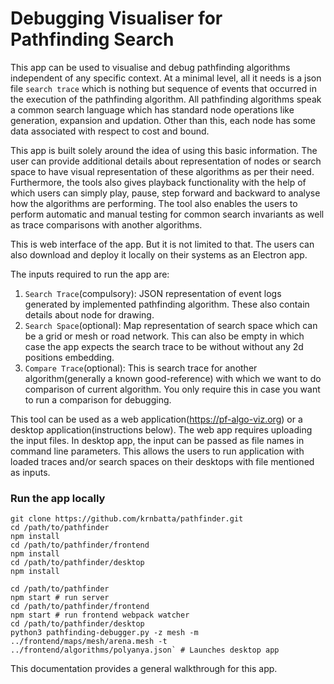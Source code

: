 # Debugging Visualiser for Pathfinding Search

This app can be used to visualise and debug pathfinding algorithms independent of any specific context. At a minimal level, all it needs is a json file `search trace` which is nothing but sequence of events that occurred in the execution of the pathfinding algorithm.
All pathfinding algorithms speak a common search language which has standard node operations like generation, expansion and updation. Other than this, each node has some data associated with respect to cost and bound.


This app is built solely around the idea of using this basic information. The user can provide additional details about representation of nodes or search space to have visual representation of these algorithms as per their need. Furthermore, the tools also gives playback functionality with the help of which users can simply play, pause, step forward and backward to analyse how the algorithms are performing.  The tool also enables the users to perform automatic and manual testing for common search invariants as well as trace comparisons with another algorithms.


This is web interface of the app. But it is not limited to that. The users can also download and deploy it locally on their systems as an Electron app.


The inputs required to run the app are:
1. `Search Trace`(compulsory): JSON representation of event logs generated by implemented pathfinding algorithm. These also contain details about node for drawing.
2. `Search Space`(optional): Map representation of search space which can be a grid or mesh or road network. This can also be empty in which case the app expects the search trace to be without without any 2d positions embedding.
3. `Compare Trace`(optional): This is search trace for another algorithm(generally a known good-reference) with which we want to do comparison of current algorithm. You only require this in case you want to run a comparison for debugging.


This tool can be used as a web application(https://pf-algo-viz.org) or a desktop application(instructions below).
The web app requires uploading the input files. In desktop app, the input can be passed as file names in command line parameters. This allows the users to run application with loaded traces and/or search spaces on their desktops with file mentioned as inputs.

### Run the app locally
```
git clone https://github.com/krnbatta/pathfinder.git
cd /path/to/pathfinder
npm install
cd /path/to/pathfinder/frontend
npm install
cd /path/to/pathfinder/desktop
npm install
```

```
cd /path/to/pathfinder
npm start # run server
cd /path/to/pathfinder/frontend
npm start # run frontend webpack watcher
cd /path/to/pathfinder/desktop
python3 pathfinding-debugger.py -z mesh -m ../frontend/maps/mesh/arena.mesh -t ../frontend/algorithms/polyanya.json` # Launches desktop app
```



This documentation provides a general walkthrough for this app.
